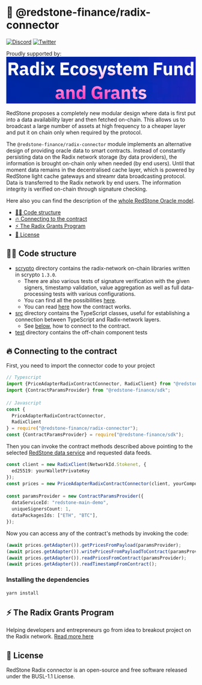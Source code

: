 # 🔗 @redstone-finance/radix-connector

[![Discord](https://img.shields.io/discord/786251205008949258?logo=discord)](https://discord.gg/2CT6hN6C)
[![Twitter](https://img.shields.io/twitter/follow/redstone_defi?style=flat&logo=twitter)](https://twitter.com/intent/follow?screen_name=redstone_defi)

Proudly supported by:
[![Radix Grants Program](radix-grants-program.png)](#-the-radix-grants-program)

RedStone proposes a completely new modular design where data is first put into a data availability layer and then
fetched on-chain. This allows us to broadcast a large number of assets at high frequency to a cheaper layer and put it
on chain only when required by the protocol.

The `@redstone-finance/radix-connector` module implements an alternative design of providing oracle data to smart
contracts. Instead of constantly persisting data on the Radix network storage (by data providers), the information is
brought on-chain only when needed (by end users). Until that moment data remains in the decentralised cache layer, which
is powered by RedStone light cache gateways and streamr data broadcasting protocol. Data is transferred to the Radix
network by end users. The information integrity is verified on-chain through signature checking.

Here also you can find the description of
the [whole RedStone Oracle model](https://docs.redstone.finance/docs/introduction).

- [👨‍💻 Code structure](#-code-structure)
- [🔥 Connecting to the contract](#-connecting-to-the-contract)
- [⚡ The Radix Grants Program](#-the-radix-grants-program)
- [📄 License](#-license)

## 👨‍💻 Code structure

- [scrypto](scrypto) directory contains the radix-network on-chain libraries written in scrypto `1.3.0`.
  - There are also various tests of signature verification with the given signers, timestamp validation, value
      aggregation as well as full data-processing tests with various configurations.
  - You can find all the possibilities [here](scrypto/README.md).
  - You can read [here](scrypto/contracts/price_adapter/README.md) how the contract works.
- [src](src) directory contains the TypeScript classes, useful for establishing a connection between TypeScript and
  Radix-network layers.
  - See [below](#-connecting-to-the-contract), how to connect to the contract.
- [test](test) directory contains the off-chain component tests

## 🔥 Connecting to the contract

First, you need to import the connector code to your project

```ts
// Typescript
import {PriceAdapterRadixContractConnector, RadixClient} from "@redstone-finance/radix-connector";
import {ContractParamsProvider} from "@redstone-finance/sdk";

// Javascript
const {
  PriceAdapterRadixContractConnector,
  RadixClient
} = require("@redstone-finance/radix-connector");
const {ContractParamsProvider} = require("@redstone-finance/sdk");
```

Then you can invoke the contract methods described above pointing to the
selected [RedStone data service](https://app.redstone.finance) and requested data feeds.

```ts
const client = new RadixClient(NetworkId.Stokenet, {
  ed25519: yourWalletPrivateKey
});
const prices = new PriceAdapterRadixContractConnector(client, yourComponentId);

const paramsProvider = new ContractParamsProvider({
  dataServiceId: "redstone-main-demo",
  uniqueSignersCount: 1,
  dataPackagesIds: ["ETH", "BTC"],
});
```

Now you can access any of the contract's methods by invoking the code:

```ts
(await prices.getAdapter()).getPricesFromPayload(paramsProvider);
(await prices.getAdapter()).writePricesFromPayloadToContract(paramsProvider);
(await prices.getAdapter()).readPricesFromContract(paramsProvider);
(await prices.getAdapter()).readTimestampFromContract();
```

### Installing the dependencies

```bash
yarn install
```

## ⚡ The Radix Grants Program

Helping developers and entrepreneurs go from idea to breakout project on the Radix network.
[Read more here](https://developers.radixdlt.com/grants)

## 📄 License

RedStone Radix connector is an open-source and free software released under the BUSL-1.1 License.
